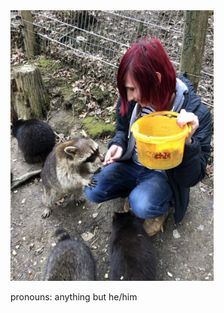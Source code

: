 <img alt="me feeding a raccoon" src="https://raw.githubusercontent.com/mltnhm/mltnhm/master/self.jpg" width="325">

pronouns: anything but he/him
